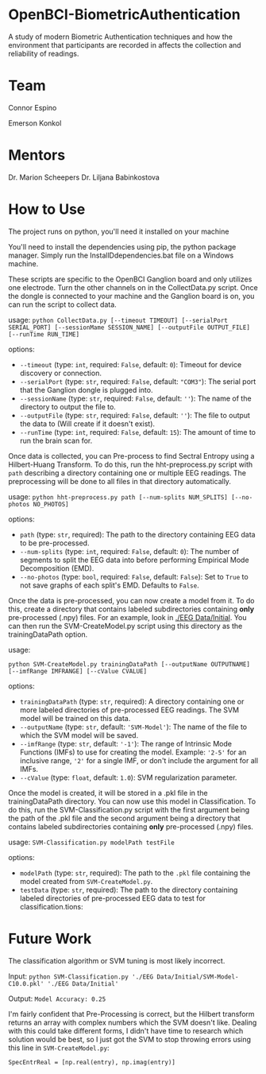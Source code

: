# OpenBCI-BiometricAuthentication

A study of modern Biometric Authentication techniques and how the environment that participants are recorded in affects the collection and reliability of readings.

# Team

Connor Espino

Emerson Konkol



# Mentors

Dr. Marion Scheepers
Dr. Liljana Babinkostova



# How to Use

The project runs on python, you'll need it installed on your machine

You'll need to install the dependencies using pip, the python package manager.
Simply run the InstallDdependencies.bat file on a Windows machine.



These scripts are specific to the OpenBCI Ganglion board and only utilizes one electrode. Turn the other channels on in the CollectData.py script. Once the dongle is connected to your machine and the Ganglion board is on, you can run the script to collect data.

usage:
`python CollectData.py [--timeout TIMEOUT] [--serialPort SERIAL_PORT] [--sessionMame SESSION_NAME] [--outputFile OUTPUT_FILE] [--runTime RUN_TIME]`

options:

- `--timeout` (type: `int`, required: `False`, default: `0`): Timeout for device discovery or connection. 
- `--serialPort` (type: `str`, required: `False`, default: `"COM3"`): The serial port that the Ganglion dongle is plugged into. 
- `--sessionName` (type: `str`, required: `False`, default: `''`): The name of the directory to output the file to. 
- `--outputFile` (type: `str`, required: `False`, default: `''`): The file to output the data to (Will create if it doesn't exist). 
- `--runTime` (type: `int`, required: `False`, default: `15`): The amount of time to run the brain scan for.





Once data is collected, you can Pre-process to find Sectral Entropy using a Hilbert-Huang Transform. To do this, run the hht-preprocess.py script with `path` describing a directory containing one or multiple EEG readings. The preprocessing will be done to all files in that directory automatically.

usage:
`python hht-preprocess.py path [--num-splits NUM_SPLITS] [--no-photos NO_PHOTOS]`

options:

- `path` (type: `str`, required): The path to the directory containing EEG data to be pre-processed. 
- `--num-splits` (type: `int`, required: `False`, default: `0`): The number of segments to split the EEG data into before performing Empirical Mode Decomposition (EMD). 
- `--no-photos` (type: `bool`, required: `False`, default: `False`): Set to `True` to not save graphs of each split's EMD. Defaults to `False`.





Once the data is pre-processed, you can now create a model from it. To do this, create a directory that contains labeled subdirectories containing **only** pre-processed (.npy) files. For an example, look in [./EEG Data/Initial](./EEG%20Data/Initial). You can then run the SVM-CreateModel.py script using this directory as the trainingDataPath option. 

usage:

`python SVM-CreateModel.py trainingDataPath [--outputName OUTPUTNAME] [--imfRange IMFRANGE] [--cValue CVALUE]`

options:

- `trainingDataPath` (type: `str`, required): A directory containing one or more labeled directories of pre-processed EEG readings. The SVM model will be trained on this data. 
- `--outputName` (type: `str`, default: `'SVM-Model'`): The name of the file to which the SVM model will be saved. 
- `--imfRange` (type: `str`, default: `'-1'`): The range of Intrinsic Mode Functions (IMFs) to use for creating the model. Example: `'2-5'` for an inclusive range, `'2'` for a single IMF, or don't include the argument for all IMFs. 
- `--cValue` (type: `float`, default: `1.0`): SVM regularization parameter.</br>





Once the model is created, it will be stored in a .pkl file in the trainingDataPath directory. You can now use this model in Classification. To do this, run the SVM-Classification.py script with the first argument being the path of the .pkl file and the second argument being a directory that contains labeled subdirectories containing **only** pre-processed (.npy) files.

usage:
`SVM-Classification.py modelPath testFile`

options:

- `modelPath` (type: `str`, required): The path to the `.pkl` file containing the model created from `SVM-CreateModel.py`. 
- `testData` (type: `str`, required): The path to the directory containing labeled directories of pre-processed EEG data to test for classification.tions:
  

# Future Work

The classification algorithm or SVM tuning is most likely incorrect. 

Input: `python SVM-Classification.py './EEG Data/Initial/SVM-Model-C10.0.pkl' './EEG Data/Initial'`

Output: `Model Accuracy: 0.25`



I'm fairly confident that Pre-Processing is correct, but the Hilbert transform returns an array with complex numbers which the SVM doesn't like. Dealing with this could take different forms, I didn't have time to research which solution would be best, so I just got the SVM to stop throwing errors using this line in `SVM-CreateModel.py`:

`SpecEntrReal = [np.real(entry), np.imag(entry)]`

 
